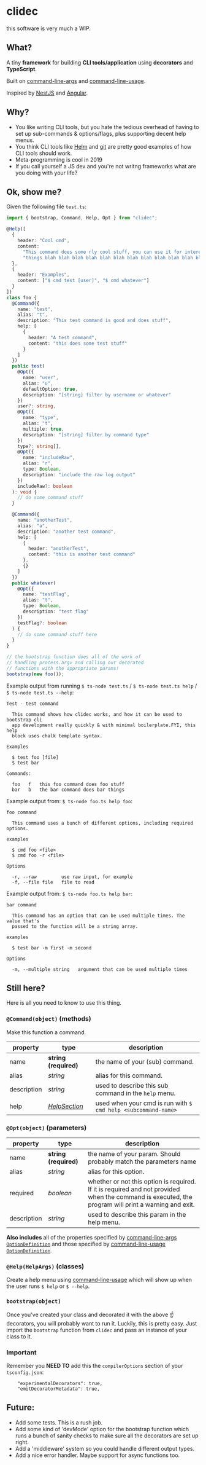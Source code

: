 # clidec

this software is very much a WIP.

## What?

A tiny **framework** for building **CLI tools/application** using **decorators** and **TypeScript**.

Built on [command-line-args](https://www.npmjs.com/package/command-line-args) and [command-line-usage](https://www.npmjs.com/package/command-line-usage).

Inspired by [NestJS](https://nestjs.com/) and [Angular](https://angular.io/).

## Why?

- You like writing CLI tools, but you hate the tedious overhead of having to set up sub-commands & options/flags, plus supporting decent help menus.
- You think CLI tools like [Helm](https://helm.sh/) and [git](https://git-scm.com/) are pretty good examples of how CLI tools should work.
- Meta-programming is cool in 2019
- If you call yourself a JS dev and you're not writng frameworks what are you doing with your life?

## Ok, show me?

Given the following file `test.ts`:

```typescript
import { bootstrap, Command, Help, Opt } from "clidec";

@Help([
  {
    header: "Cool cmd",
    content:
      "This command does some rly cool stuff, you can use it for interesting whatever " +
      "things blah blah blah blah blah blah blah blah blah blah blah blah blah blah blah blah blah"
  },
  {
    header: "Examples",
    content: ["$ cmd test [user]", "$ cmd whatever"]
  }
])
class foo {
  @Command({
    name: "test",
    alias: "t",
    description: "This test command is good and does stuff",
    help: [
      {
        header: "A test command",
        content: "this does some test stuff"
      }
    ]
  })
  public test(
    @Opt({
      name: "user",
      alias: "u",
      defaultOption: true,
      description: "[string] filter by username or whatever"
    })
    user?: string,
    @Opt({
      name: "type",
      alias: "t",
      multiple: true,
      description: "[string] filter by command type"
    })
    type?: string[],
    @Opt({
      name: "includeRaw",
      alias: "r",
      type: Boolean,
      description: "include the raw log output"
    })
    includeRaw?: boolean
  ): void {
    // do some command stuff
  }

  @Command({
    name: "anotherTest",
    alias: "a",
    description: "another test command",
    help: [
      {
        header: "anotherTest",
        content: "this is another test command"
      },
      {}
    ]
  })
  public whatever(
    @Opt({
      name: "testFlag",
      alias: "t",
      type: Boolean,
      description: "test flag"
    })
    testFlag?: boolean
  ) {
    // do some command stuff here
  }
}

// the bootstrap function does all of the work of
// handling process.argv and calling our decorated
// functions with the appropriate params!
bootstrap(new foo());
```

Example output from running `$ ts-node test.ts` / `$ ts-node test.ts help` / `$ ts-node test.ts --help`:

```
Test - test command

  This command shows how clidec works, and how it can be used to bootstrap cli
  app development really quickly & with minimal boilerplate.FYI, this help
  block uses chalk template syntax.

Examples

  $ test foo [file]
  $ test bar

Commands:

  foo   f   this foo command does foo stuff
  bar   b   the bar command does bar things

```

Example output from: `$ ts-node foo.ts help foo`:

```
foo command

  This command uses a bunch of different options, including required options.

examples

  $ cmd foo <file>
  $ cmd foo -r <file>

Options

  -r, --raw         use raw input, for example
  -f, --file file   file to read

```

Example output from: `$ ts-node foo.ts help bar`:

```
bar command

  This command has an option that can be used multiple times. The value that's
  passed to the function will be a string array.

examples

  $ test bar -m first -m second

Options

  -m, --multiple string   argument that can be used multiple times

```

## Still here?

Here is all you need to know to use this thing.

### `@Command(object)` (methods)

Make this function a command.

| property    | type                                                                                                        | description                                                   |
| ----------- | ----------------------------------------------------------------------------------------------------------- | ------------------------------------------------------------- |
| name        | **string (required)**                                                                                       | the name of your (sub) command.                               |
| alias       | _string_                                                                                                    | alias for this command.                                       |
| description | _string_                                                                                                    | used to describe this sub command in the `help` menu.         |
| help        | [_HelpSection_](https://github.com/75lb/command-line-usage#exp_module_command-line-usage--commandLineUsage) | used when your cmd is run with `$ cmd help <subcommand-name>` |

### `@Opt(object)` (parameters)

| property    | type                  | description                                                                                                                                         |
| ----------- | --------------------- | --------------------------------------------------------------------------------------------------------------------------------------------------- |
| name        | **string (required)** | the name of your param. Should probably match the parameters name                                                                                   |
| alias       | _string_              | alias for this option.                                                                                                                              |
| required    | _boolean_             | whether or not this option is required. If it is required and not provided when the command is executed, the program will print a warning and exit. |
| description | _string_              | used to describe this param in the help menu.                                                                                                       |

**Also includes** all of the properties specified by [command-line-args `OptionDefinition`](https://github.com/75lb/command-line-args/blob/master/doc/option-definition.md) and those specified by [command-line-usage `OptionDefinition`](https://github.com/75lb/command-line-usage#commandlineusageoptionlist).

### `@Help(HelpArgs)` (classes)

Create a help menu using [command-line-usage](https://www.npmjs.com/package/command-line-usage) which will show up when the user runs `$ help` or `$ --help`.

### `bootstrap(object)`

Once you've created your class and decorated it with the above ☝️ decorators, you will probably want to run it. Luckily, this is pretty easy. Just import the `bootstrap` function from `clidec` and pass an instance of your class to it.

### **Important**

Remember you **NEED TO** add this the `compilerOptions` section of your `tsconfig.json`:

```
    "experimentalDecorators": true,
    "emitDecoratorMetadata": true,
```

## Future:

- Add some tests. This is a rush job.
- Add some kind of 'devMode' option for the bootstrap function which runs a bunch of sanity checks to make sure all the decorators are set up right.
- Add a 'middleware' system so you could handle different output types.
- Add a nice error handler. Maybe support for async functions too.
